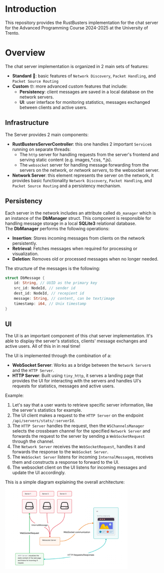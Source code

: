 # Introduction
This repository provides the RustBusters implementation for the chat server for the Advanced Programming Course 2024-2025 at the University of Trento.

# Overview
The chat server implementation is organized in 2 main sets of features:

- **Standard** 🎃: basic features of `Network Discovery`, `Packet Handling`, and `Packet Source Routing`
- **Custom** 🤓: more advanced custom features that include:
    - **Persistency**: client messages are saved in a local database on the network servers.
    - **UI**: user interface for monitoring statistics, messages exchanged between clients and active users.

## Infrastructure
The Server provides 2 main components:
- **RustBustersServerController**: this one handles 2 important `Service`s running on separate threads: 
    - The `http` server for handling requests from the server's frontend and serving static content (e.g. images,*.css, *.js).
    - The `websocket` server for handling message forwarding from the servers on the network, or *network servers*, to the websocket server.
- **Network Server**: this element represents the server on the network, it provides basic functionality `Network Discovery`, `Packet Handling`, and `Packet Source Routing` and a persistency mechanism.

## Persistency
Each server in the network includes an attribute called `db_manager` which is an instance of the **DbManager** struct. This component is responsible for handling message storage in a local **SQLite3** relational database.  
The **DbManager** performs the following operations:
- **Insertion**: Stores incoming messages from clients on the network persistently.
- **Retrieval**: Fetches messages when required for processing or visualization.
- **Deletion**: Removes old or processed messages when no longer needed.

The structure of the messages is the following:
```rust
struct DbMessage {
    id: String, // UUID as the primary key
    src_id: NodeId, // sender id
    dest_id: NodeId, // recepient id
    message: String, // content, can be text/image
    timestamp: i64, // Unix timestamp
}
```

## UI
The UI is an important component of this chat server implementation. It's able to display the server's statistics, clients' message exchanges and active users. All of this in in real time!

The UI is implemented through the combination of a:

- **WebSocket Server**: Works as a bridge between the `Network Server`s and the `HTTP Server`.
- **HTTP Server**: Built using `tiny_http`, it serves a landing page that provides the UI for interacting with the servers and handles UI's requests for statistics, messages and active users.

Example:
1. Let's say that a user wants to retrieve specific server information, like the server's statistics for example.
2. The UI client makes a request to the `HTTP Server` on the endpoint `/api/servers/stats/:serverId`.
3. The `HTTP Server` handles the request, then the `WSChannelsManager` selects the crossbeam channel for the specified `Network Server` and forwards the request to the server by sending a `WebSocketRequest` through the channel.
4. The `Network Server` receives the `WebSocketRequest`, handles it and forwards the response to the `WebSocket Server`.
5. The `WebSocket Server` listens for incoming `InternalMessage`s, receives them and constructs a response to forward to the UI.
6. The websocket client on the UI listens for incoming messages and update the UI accordingly.


This is a simple diagram explaining the overall architecture:
<img src="./assets/diagram.png" width="400px"/>
